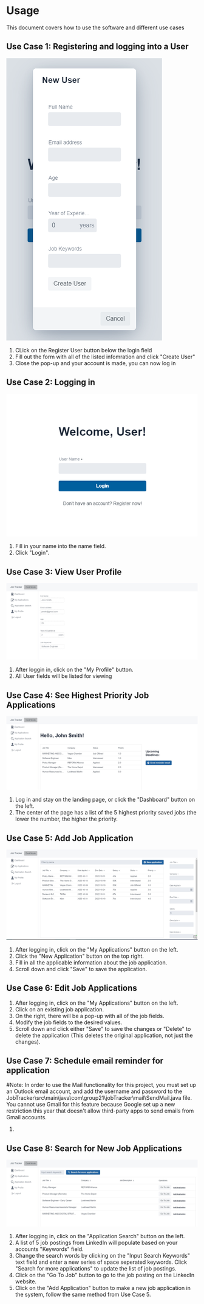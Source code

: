 # Usage

This document covers how to use the software and different use cases

## Use Case 1: Registering and logging into a User

![Register](https://github.com/smarota17/JobTracker/blob/main/resources/Usage%20Screenshots/Register%20Screen.png?raw=true)
1. CLick on the Register User button below the login field
2. Fill out the form with all of the listed infomration and click "Create User"
3. Close the pop-up and your account is made, you can now log in

## Use Case 2: Logging in

![Login](https://github.com/smarota17/JobTracker/blob/main/resources/Usage%20Screenshots/Login%20Screen.png?raw=true)
1. Fill in your name into the name field.
2. Click "Login".

## Use Case 3: View User Profile

![Profile](https://github.com/smarota17/JobTracker/blob/main/resources/Usage%20Screenshots/My%20Profile.jpg?raw=true)
1. After loggin in, click on the "My Profile" button.
2. All User fields will be listed for viewing

## Use Case 4: See Highest Priority Job Applications

![Dashboard](https://github.com/smarota17/JobTracker/blob/main/resources/Usage%20Screenshots/Dashboard.jpg?raw=true)
1. Log in and stay on the landing page, or click the "Dashboard" button on the left.
2. The center of the page has a list of the 5 highest priority saved jobs (the lower the number, the higher the priority.

## Use Case 5: Add Job Application

![Add Application](https://github.com/smarota17/JobTracker/blob/main/resources/Usage%20Screenshots/Add%20Application.jpg?raw=true)
1. After logging in, click on the "My Applications" button on the left.
2. Click the "New Application" button on the top right.
3. Fill in all the applicable information about the job application.
4. Scroll down and click "Save" to save the application.

## Use Case 6: Edit Job Applications

1. After logging in, click on the "My Applications" button on the left.
2. Click on an existing job application.
3. On the right, there will be a pop-up with all of the job fields.
4. Modify the job fields to the desired values.
5. Scroll down and click either "Save" to save the changes or "Delete" to delete the application (This deletes the original application, not just the changes).

## Use Case 7: Schedule email reminder for application

\#Note: In order to use the Mail functionality for this project, you must set up an Outlook email account, and add the username and password to the JobTracker\src\main\java\com\group21\jobTracker\mail\SendMail.java file. You cannot use Gmail for this feature because Google set up a new restriction this year that doesn't allow third-party apps to send emails from Gmail accounts.

1. 

## Use Case 8: Search for New Job Applications

![Application Search](https://github.com/smarota17/JobTracker/blob/main/resources/Usage%20Screenshots/Application%20Search.jpg?raw=true)
1. After logging in, click on the "Application Search" button on the left.
2. A list of 5 job postings from LinkedIn will populate based on your accounts "Keywords" field.
3. Change the search words by clicking on the "Input Search Keywords" text field and enter a new series of space seperated keywords. Click "Search for more applications" to update the list of job postings.
4. Click on the "Go To Job" button to go to the job posting on the LinkedIn website.
5. Click on the "Add Application" button to make a new job application in the system, follow the same method from Use Case 5.
